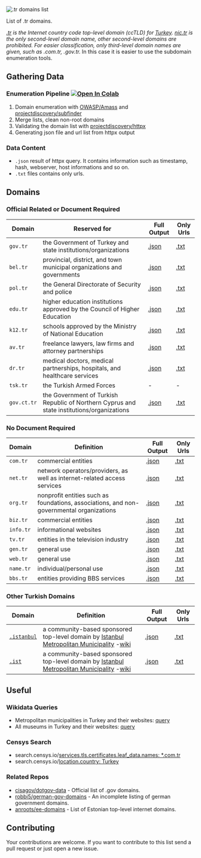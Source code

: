 <picture>
  <source media="(prefers-color-scheme: dark)" srcset="https://user-images.githubusercontent.com/16024979/207469449-f9f36114-6e4d-4549-bf18-bd90a0e4efde.png">
  <source media="(prefers-color-scheme: light)" srcset="https://user-images.githubusercontent.com/16024979/207469461-8eb4332a-d530-455f-9832-4bad74acf5b9.png">
  <img alt=".tr domains list" src="https://user-images.githubusercontent.com/16024979/207469461-8eb4332a-d530-455f-9832-4bad74acf5b9.png">
</picture>

List of .tr domains.

_[.tr](https://en.wikipedia.org/wiki/.tr) is the Internet country code top-level domain (ccTLD) for [Turkey](https://www.cia.gov/the-world-factbook/countries/turkey-turkiye/). [nic.tr](https://icannwiki.org/NIC.TR) is the only second-level domain name, other second-level domains are prohibited. For easier classification, only third-level domain names are given, such as .com.tr, .gov.tr._ In this case it is easier to use the subdomain enumeration tools.

## Gathering Data

### Enumeration Pipeline [![Open In Colab](https://colab.research.google.com/assets/colab-badge.svg)](https://colab.research.google.com/github/agmmnn/tr-domains/blob/master/tr-domain-enumeration-pipeline.ipynb)

1. Domain enumeration with [OWASP/Amass](https://github.com/OWASP/Amass) and [projectdiscovery/subfinder](https://github.com/projectdiscovery/subfinder)
1. Merge lists, clean non-root domains
1. Validating the domain list with [projectdiscovery/httpx](https://github.com/projectdiscovery/httpx)
1. Generating json file and url list from httpx output

### Data Content

- `.json` result of httpx query. It contains information such as timestamp, hash, webserver, host informations and so on.
- `.txt` files contains only urls.

## Domains

### Official Related or Document Required

| Domain      | Reserved for                                                                               | Full Output                       | Only Urls                       |
| ----------- | ------------------------------------------------------------------------------------------ | --------------------------------- | ------------------------------- |
| `gov.tr`    | the Government of Turkey and state institutions/organizations                              | [.json](/data_docreq/gov.tr.json) | [.txt](/data_docreq/gov.tr.txt) |
| `bel.tr`    | provincial, district, and town municipal organizations and governments                     | [.json](/data_docreq/bel.tr.json) | [.txt](/data_docreq/bel.tr.txt) |
| `pol.tr`    | the General Directorate of Security and police                                             | [.json](/data_docreq/pol.tr.json) | [.txt](/data_docreq/pol.tr.txt) |
| `edu.tr`    | higher education institutions approved by the Council of Higher Education                  | [.json](/data_docreq/edu.tr.json) | [.txt](/data_docreq/edu.tr.txt) |
| `k12.tr`    | schools approved by the Ministry of National Education                                     | [.json](/data_docreq/k12.tr.json) | [.txt](/data_docreq/k12.tr.txt) |
| `av.tr`     | freelance lawyers, law firms and attorney partnerships                                     | [.json](/data_docreq/av.tr.json)  | [.txt](/data_docreq/av.tr.txt)  |
| `dr.tr`     | medical doctors, medical partnerships, hospitals, and healthcare services                  | [.json](/data_docreq/dr.tr.json)  | [.txt](/data_docreq/dr.tr.txt)  |
| `tsk.tr`    | the Turkish Armed Forces                                                                   | -                                 | -                               |
| `gov.ct.tr` | the Government of Turkish Republic of Northern Cyprus and state institutions/organizations | [.json](/data_docreq/gov.tr.json) | [.txt](/data_docreq/gov.tr.txt) |

### No Document Required

| Domain    | Definition                                                                               | Full Output                       | Only Urls                       |
| --------- | ---------------------------------------------------------------------------------------- | --------------------------------- | ------------------------------- |
| `com.tr`  | commercial entities                                                                      | [.json](/data_nodoc/com.tr.json)  | [.txt](/data_nodoc/com.tr.txt)  |
| `net.tr`  | network operators/providers, as well as internet-related access services                 | [.json](/data_nodoc/net.tr.json)  | [.txt](/data_nodoc/net.tr.txt)  |
| `org.tr`  | nonprofit entities such as foundations, associations, and non-governmental organizations | [.json](/data_nodoc/org.tr.json)  | [.txt](/data_nodoc/org.tr.txt)  |
| `biz.tr`  | commercial entities                                                                      | [.json](/data_nodoc/biz.tr.json)  | [.txt](/data_nodoc/biz.tr.txt)  |
| `info.tr` | informational websites                                                                   | [.json](/data_nodoc/info.tr.json) | [.txt](/data_nodoc/info.tr.txt) |
| `tv.tr`   | entities in the television industry                                                      | [.json](/data_nodoc/tv.tr.json)   | [.txt](/data_nodoc/tv.tr.txt)   |
| `gen.tr`  | general use                                                                              | [.json](/data_nodoc/gen.tr.json)  | [.txt](/data_nodoc/gen.tr.txt)  |
| `web.tr`  | general use                                                                              | [.json](/data_nodoc/web.tr.json)  | [.txt](/data_nodoc/web.tr.txt)  |
| `name.tr` | individual/personal use                                                                  | [.json](/data_nodoc/name.tr.json) | [.txt](/data_nodoc/name.tr.txt) |
| `bbs.tr`  | entities providing BBS services                                                          | [.json](/data_nodoc/bbs.tr.json)  | [.txt](/data_nodoc/bbs.tr.txt)  |

### Other Turkish Domains

| Domain                                         | Definition                                                                                                                                                         | Full Output                        | Only Urls                        |
| ---------------------------------------------- | ------------------------------------------------------------------------------------------------------------------------------------------------------------------ | ---------------------------------- | -------------------------------- |
| [`.istanbul`](https://icannwiki.org/.istanbul) | a community-based sponsored top-level domain by [Istanbul Metropolitan Municipality](https://www.ibb.istanbul/en) -[wiki](https://en.wikipedia.org/wiki/.istanbul) | [.json](/data_other/istanbul.json) | [.txt](/data_other/istanbul.txt) |
| [`.ist`](https://icannwiki.org/.ist)           | a community-based sponsored top-level domain by [Istanbul Metropolitan Municipality](https://www.ibb.istanbul/en) -[wiki](https://en.wikipedia.org/wiki/.istanbul) | [.json](/data_other/ist.json)      | [.txt](/data_other/ist.txt)      |

## Useful

### Wikidata Queries

- Metropolitan municipalities in Turkey and their websites: [query](https://query.wikidata.org/#SELECT%20%3Fitem%20%3FitemLabel%20%3Fwebsite%0AWHERE%20%0A%7B%0A%20%20%3Fitem%20wdt%3AP31%2Fwdt%3AP279%2a%20wd%3AQ2716259.%0A%20%20OPTIONAL%7B%3Fitem%20wdt%3AP856%20%20%3Fwebsite%20.%7D%0A%20%20SERVICE%20wikibase%3Alabel%20%7B%20bd%3AserviceParam%20wikibase%3Alanguage%20%22%5BAUTO_LANGUAGE%5D%2Ctr%22.%20%7D%0A%7D%0AORDER%20BY%20%3Fitem)
- All museums in Turkey and their websites: [query](https://query.wikidata.org/#%23t%C3%BCrkiyedeki%28Q43%29%20m%C3%BCzeler%28Q33506%29%0ASELECT%20DISTINCT%20%3Fitem%20%3Fname%20%3Fweb%20%3Fcoord%20%3Flat%20%3Flon%0AWHERE%0A%7B%0A%20hint%3AQuery%20hint%3Aoptimizer%20%22None%22%20.%0A%20%3Fitem%20wdt%3AP131%2a%20wd%3AQ43%20.%0A%20%3Fitem%20wdt%3AP31%2Fwdt%3AP279%2a%20wd%3AQ33506%20.%0A%20%3Fitem%20wdt%3AP625%20%3Fcoord%20.%0A%20%3Fitem%20p%3AP625%20%3Fcoordinate%20.%0A%20%3Fcoordinate%20psv%3AP625%20%3Fcoordinate_node%20.%0A%20%3Fcoordinate_node%20wikibase%3AgeoLatitude%20%3Flat%20.%0A%20%3Fcoordinate_node%20wikibase%3AgeoLongitude%20%3Flon%20.%0A%20OPTIONAL%7B%3Fitem%20wdt%3AP856%20%20%3Fweb%20.%7D%0A%20SERVICE%20wikibase%3Alabel%20%7B%0A%20bd%3AserviceParam%20wikibase%3Alanguage%20%22tr%22%20.%0A%20%3Fitem%20rdfs%3Alabel%20%3Fname%0A%20%7D%0A%7D%0AORDER%20BY%20ASC%20%28%3Fname%29)

### Censys Search

- search.censys.io/[services.tls.certificates.leaf_data.names: \*.com.tr](https://search.censys.io/search?resource=hosts&sort=RELEVANCE&per_page=25&virtual_hosts=EXCLUDE&q=services.tls.certificates.leaf_data.names%3A+*.com.tr)
- search.censys.io/[location.country: Turkey](https://search.censys.io/search?resource=hosts&sort=RELEVANCE&per_page=25&virtual_hosts=EXCLUDE&q=location.country%3A+Turkey)

### Related Repos

- [cisagov/dotgov-data](https://github.com/cisagov/dotgov-data) - Official list of .gov domains.
- [robbi5/german-gov-domains](https://github.com/robbi5/german-gov-domains) - An incomplete listing of german government domains.
- [anroots/ee-domains](https://github.com/anroots/ee-domains) - List of Estonian top-level internet domains.

## Contributing

Your contributions are welcome. If you want to contribute to this list send a pull request or just open a new issue.
